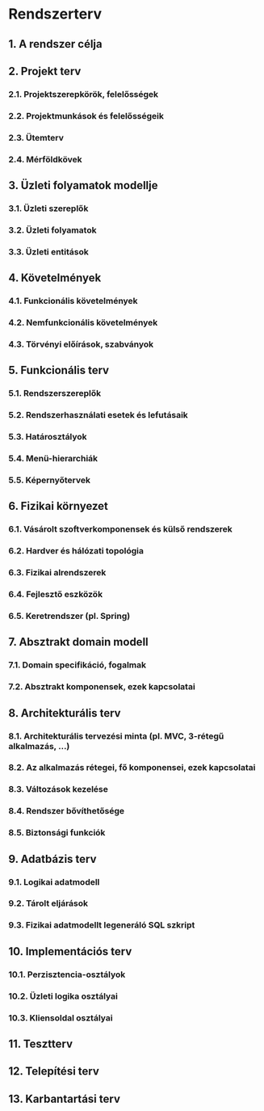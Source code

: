 # Rendszerterv

## 1. A rendszer célja

## 2. Projekt terv
### 2.1. Projektszerepkörök, felelősségek
### 2.2. Projektmunkások és felelősségeik
### 2.3. Ütemterv
### 2.4. Mérföldkövek

## 3. Üzleti folyamatok modellje
### 3.1. Üzleti szereplők
### 3.2. Üzleti folyamatok
### 3.3. Üzleti entitások

## 4. Követelmények
### 4.1. Funkcionális követelmények
### 4.2. Nemfunkcionális követelmények
### 4.3. Törvényi előírások, szabványok

## 5. Funkcionális terv
### 5.1. Rendszerszereplők
### 5.2. Rendszerhasználati esetek és lefutásaik
### 5.3. Határosztályok
### 5.4. Menü-hierarchiák
### 5.5. Képernyőtervek

## 6. Fizikai környezet
### 6.1. Vásárolt szoftverkomponensek és külső rendszerek
### 6.2. Hardver és hálózati topológia
### 6.3. Fizikai alrendszerek
### 6.4. Fejlesztő eszközök
### 6.5. Keretrendszer (pl. Spring)

## 7. Absztrakt domain modell
### 7.1. Domain specifikáció, fogalmak
### 7.2. Absztrakt komponensek, ezek kapcsolatai

## 8. Architekturális terv
### 8.1. Architekturális tervezési minta (pl. MVC, 3-rétegű alkalmazás, …)
### 8.2. Az alkalmazás rétegei, fő komponensei, ezek kapcsolatai
### 8.3. Változások kezelése
### 8.4. Rendszer bővíthetősége
### 8.5. Biztonsági funkciók

## 9. Adatbázis terv
### 9.1. Logikai adatmodell
### 9.2. Tárolt eljárások
### 9.3. Fizikai adatmodellt legeneráló SQL szkript

## 10. Implementációs terv
### 10.1. Perzisztencia-osztályok
### 10.2. Üzleti logika osztályai
### 10.3. Kliensoldal osztályai

## 11. Tesztterv

## 12. Telepítési terv

## 13. Karbantartási terv
